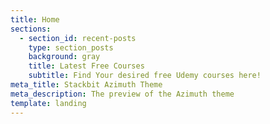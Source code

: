 ```yaml
---
title: Home
sections:
  - section_id: recent-posts
    type: section_posts
    background: gray
    title: Latest Free Courses
    subtitle: Find Your desired free Udemy courses here!
meta_title: Stackbit Azimuth Theme
meta_description: The preview of the Azimuth theme
template: landing
---
```

